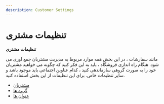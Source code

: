 ```yaml
---
description: Customer Settings
---
```


# تنظیمات مشتری

**تنظیمات مشتری**

مانند سفارشات ، در این بخش همه موارد مربوط به مدیریت مشتریان جمع آوری می شود. هنگام راه اندازی فروشگاه ، باید به این فکر کنید که چگونه می خواهید مشتریان خود را به صورت گروهی سازماندهی کنید ، کدام عناوین اجتماعی باید موجود باشد و سایر تنظیمات خاص. برای این تنظیمات از این بخش استفاده کنید.

* [مشتریان](https://app.gitbook.com/s/-ME3cW3NJikhAO22QAUt/rahnmay-karbr/pykrbndy-frwshgah/mward-astfadh-w-mshkhsat/%D9%85%D8%B4%D8%AA%D8%B1%DB%8C%D8%A7%D9%86)
* [گروه ها](https://app.gitbook.com/s/-ME3cW3NJikhAO22QAUt/rahnmay-karbr/pykrbndy-frwshgah/mward-astfadh-w-mshkhsat/%DA%AF%D8%B1%D9%88%D9%87%20%D9%87%D8%A7)
* [عنوان ها](https://app.gitbook.com/s/-ME3cW3NJikhAO22QAUt/rahnmay-karbr/pykrbndy-frwshgah/mward-astfadh-w-mshkhsat/%D8%B9%D9%86%D9%88%D8%A7%D9%86%20%D9%87%D8%A7)
